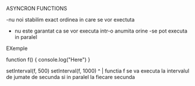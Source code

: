 ASYNCRON FUNCTIONS

-nu noi stabilim exact ordinea in care se vor exectuta
- nu este garantat ca se vor executa intr-o anumita orine
-se pot executa in paralel




EXemple 

function f() {
    console.log("Here")
}

setInterval(f, 500)
setInterval(f, 1000)
     ^
     |
functia f se va executa la intervalul de jumate de secunda si in paralel la fiecare secunda 


